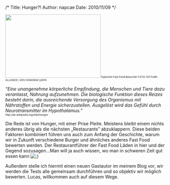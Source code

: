 /*
Title: Hunger?!
Author: napcae
Date: 2010/11/09
*/

[<img class="size-medium wp-image-155 aligncenter" title="Filmszene aus &quot;Der Sinn des Lebens&quot;" src="http://napcae.files.wordpress.com/2010/11/filmszene-aus-der-sinn-des-lebens.jpeg?w=300" alt="" width="300" height="199" />][1]<span style="font-size:8px;">Typischer Fast Food Besucher FOTO: PICTURE-ALLIANCE / KPA HONORAR U/KPA</span>

<div style="text-align:left;">
  <em>“Eine unangenehme körperliche Empfindung, die Menschen und Tiere dazu veranlasst, Nahrung aufzunehmen. Die biologische Funktion dieses Reizes besteht darin, die ausreichende Versorgung des Organismus mit Nährstoffen und Energie sicherzustellen. Ausgelöst wird das Gefühl durch Neurotransmitter im Hypothalamus.”</em><br /> <em><span style="font-size:8px;">http://de.wikipedia.org/wiki/Hunger</span></em>
</div>

<!--more-->

<div>
  <p style="text-align:left;">
    Die Rede ist von Hunger, mit einer Prise Pleite. Meistens bleibt einem nichts anderes übrig als die nächsten „Restaurants” abzuklappern. Diese beiden Faktoren kombiniert führen uns auch zum Anfang der Geschichte, warum wir in Zukunft verschiedene Burger und ähnliches anderes Fast Food bewerten werden. Der Restaurantführer der Fast Food Läden in hier und der Gegend sozusagen…Man will ja auch wissen, wo man in schweren Zeit gut essen kann <img src='http://198.211.112.164/wp-includes/images/smilies/icon_wink.gif' alt=';)' class='wp-smiley' />
  </p>
  
  <p style="text-align:left;">
    Außerdem stelle ich hiermit einen neuen Gastautor im meinem Blog vor, wir werden die Tests alle gemeinsam durchführen und so objektiv wir möglich bewerten. Lucas, willkommen auch auf diesem Wege.
  </p>
</div>

 [1]: http://napcae.files.wordpress.com/2010/11/filmszene-aus-der-sinn-des-lebens.jpeg
